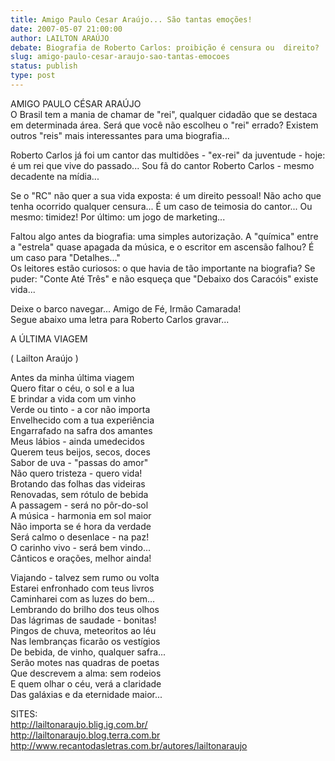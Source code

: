 ```yaml
---
title: Amigo Paulo Cesar Araújo... São tantas emoções!
date: 2007-05-07 21:00:00
author: LAILTON ARAÚJO
debate: Biografia de Roberto Carlos: proibição é censura ou  direito?
slug: amigo-paulo-cesar-araujo-sao-tantas-emocoes
status: publish 
type: post
---
```


  
AMIGO PAULO CÉSAR ARAÚJO  
O Brasil tem a mania de chamar de "rei", qualquer cidadão que se destaca em determinada área. Será que você não escolheu o "rei" errado? Existem outros "reis" mais interessantes para uma biografia...  
  
Roberto Carlos já foi um cantor das multidões - "ex-rei" da juventude - hoje: é um rei que vive do passado... Sou fã do cantor Roberto Carlos - mesmo decadente na mídia...  
  
Se o "RC" não quer a sua vida exposta: é um direito pessoal! Não acho que tenha ocorrido qualquer censura... É um caso de teimosia do cantor... Ou mesmo: timidez! Por último: um jogo de marketing...  
  
Faltou algo antes da biografia: uma simples autorização. A "química" entre a "estrela" quase apagada da música, e o escritor em ascensão falhou? É um caso para "Detalhes..."  
Os leitores estão curiosos: o que havia de tão importante na biografia? Se puder: "Conte Até Três" e não esqueça que "Debaixo dos Caracóis" existe vida...   
  
Deixe o barco navegar... Amigo de Fé, Irmão Camarada!  
Segue abaixo uma letra para Roberto Carlos gravar...  
  
A ÚLTIMA VIAGEM  
  
( Lailton Araújo )  
  
Antes da minha última viagem  
Quero fitar o céu, o sol e a lua  
E brindar a vida com um vinho  
Verde ou tinto - a cor não importa  
Envelhecido com a tua experiência  
Engarrafado na safra dos amantes  
Meus lábios - ainda umedecidos  
Querem teus beijos, secos, doces  
Sabor de uva - "passas do amor"  
Não quero tristeza - quero vida!  
Brotando das folhas das videiras  
Renovadas, sem rótulo de bebida  
A passagem - será no pôr-do-sol  
A música - harmonia em sol maior  
Não importa se é hora da verdade  
Será calmo o desenlace - na paz!  
O carinho vivo - será bem vindo...  
Cânticos e orações, melhor ainda!  
  
Viajando - talvez sem rumo ou volta  
Estarei enfronhado com teus livros  
Caminharei com as luzes do bem...  
Lembrando do brilho dos teus olhos  
Das lágrimas de saudade - bonitas!  
Pingos de chuva, meteoritos ao léu  
Nas lembranças ficarão os vestígios  
De bebida, de vinho, qualquer safra...  
Serão motes nas quadras de poetas  
Que descrevem a alma: sem rodeios  
E quem olhar o céu, verá a claridade  
Das galáxias e da eternidade maior...  
  
SITES:  
http://lailtonaraujo.blig.ig.com.br/  
http://lailtonaraujo.blog.terra.com.br  
http://www.recantodasletras.com.br/autores/lailtonaraujo
